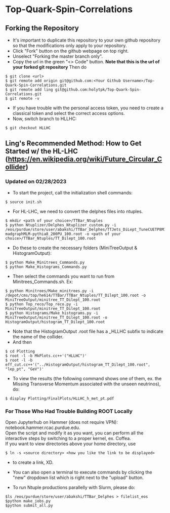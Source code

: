 # Top-Quark-Spin-Correlations
## Forking the Repository
- It's important to duplicate this repository to your own github repository so that the modifications only apply to your repository. 
- Click "Fork" button on the github webpage on top right. 
- Unselect "Forking the master branch only".
- Copy the url in the green "<> Code" button. **Note that this is the url of your forked git repository** Then do 
```
$ git clone <url>
$ git remote add origin git@github.com:<Your Github Username>/Top-Quark-Spin-Correlations.git
$ git remote add ling git@github.com:holytpk/Top-Quark-Spin-Correlations.git
$ git remote -v 
```
- If you have trouble with the personal access token, you need to create a classical token and select the correct access options. <br>
- Now, switch branch to HLLHC:
```
$ git checkout HLLHC
```
## Ling's Recommended Method: How to Get Started w/ the HL-LHC (https://en.wikipedia.org/wiki/Future_Circular_Collider)  
### Updated on 02/28/2023

- To start the project, call the initialization shell commands: <br>
```
$ source init.sh
```
- For HL-LHC, we need to convert the delphes files into ntuples.
```
$ mkdir <path of your choice>/TTBar_Ntuples
$ python Ntuplizer/Delphes_Ntuplizer_custom.py -i /eos/purdue/store/user/abakshi/TTBar_Delphes/TTJets_DiLept_TuneCUETP8M1_14TeV-madgraphMLM-pythia8_200PU_100.root -o <path of your choice>/TTBar_Ntuples/TT_Dilept_100.root

```
- Do these to create the necessary folders (MiniTreeOutput & HistogramOutput):
```
$ python Make_Minitrees_Commands.py
$ python Make_Histograms_Commands.py
```
- Then select the commands you want to run from Minitrees_Commands.sh. Ex: <br>
```
$ python Minitrees/Make_minitrees.py -i /depot/cms/top/he614/TTBar/TTBar_Ntuples/TT_Dilept_100.root -o MiniTreeOutput/minitree_TT_Dilept_100.root
$ python Top_reco/Top_reco.py -i MiniTreeOutput/minitree_TT_Dilept_100.root
$ python Histograms/Make_histograms.py -i MiniTreeOutput/minitree_TT_Dilept_100.root -o HistogramOutput/histogram_TT_Dilept_100.root
```
- Note that the HistogramOutput .root file has a _HLLHC subfix to indicate the name of the collider. 
- And then <br>
```
$ cd Plotting
$ root -l -b MkPlots.cc++'("HLLHC")' 
$ root -l -b eff_cut.cc++'("../HistogramOutput/histogram_TT_Dilept_100.root", "lep_pt", "GeV")'
```
- To view the results (the following command shows one of them, ex. the Missing Transverse Momentum associated with the unseen neutrinos), do: <br>
```
$ display Plotting/FinalPlots/HLLHC_h_met_pt.pdf
```

### For Those Who Had Trouble Building ROOT Locally
Open Jupyterhub on Hammer (does not require VPN): notebook.hammer.rcac.purdue.edu. <br>
Open the script and modify it as you want, you can perform all the interactive steps by switching to a proper kernel, ex. Coffea. <br>
If you want to view directories above your home directory, use 
```
$ ln -s <source directory> <how you like the link to be displayed>
```
- to create a link, XD. <br>
- You can also open a terminal to execute commands by clicking the "new" dropdown list which is right next to the "upload" button. <br>

- To run Ntuple productions parallelly with Slurm, please do: 
```
$ls /eos/purdue/store/user/abakshi/TTBar_Delphes > filelist_eos
$python make_jobs.py
$python submit_all.py
```